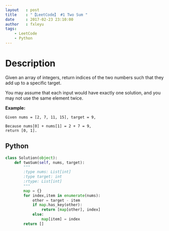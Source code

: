 ```yaml
---
layout   : post
title    : "【LeetCode】 #1 Two Sum "
date     : 2017-02-23 23:10:00
author   : fxleyu
tags:
    - LeetCode
    - Python
---
```


# Description
Given an array of integers, return indices of the two numbers such that they add up to a specific target.

You may assume that each input would have exactly one solution, and you may not use the same element twice.

**Example:**
```
Given nums = [2, 7, 11, 15], target = 9,

Because nums[0] + nums[1] = 2 + 7 = 9,
return [0, 1].
```

## Python
```Python
class Solution(object):
    def twoSum(self, nums, target):
        """
        :type nums: List[int]
        :type target: int
        :rtype: List[int]
        """
        map = {}
        for index,item in enumerate(nums):
            other = target - item
            if map.has_key(other):
                return [map[other], index]
            else:
                map[item] = index
        return []
```
